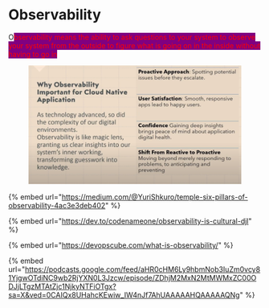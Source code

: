 # Observability

O<mark style="color:red;background-color:purple;">bservability means the ability to ask questions to your system to observe your system from the outside to figure what is going on in the inside without having to go in</mark>





<figure><img src="../../.gitbook/assets/image (1) (1).png" alt=""><figcaption></figcaption></figure>

{% embed url="https://medium.com/@YuriShkuro/temple-six-pillars-of-observability-4ac3e3deb402" %}

{% embed url="https://dev.to/codenameone/observability-is-cultural-djl" %}

{% embed url="https://devopscube.com/what-is-observability/" %}

{% embed url="https://podcasts.google.com/feed/aHR0cHM6Ly9hbmNob3IuZm0vcy81YjgwOTdiNC9wb2RjYXN0L3Jzcw/episode/ZDhjM2MxN2MtMWMxZC00ODJjLTgzMTAtZjc1NjkyNTFiOTgx?sa=X&ved=0CAIQx8UHahcKEwiw_IW4nJf7AhUAAAAAHQAAAAAQNg" %}
